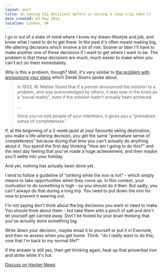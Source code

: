 ```yaml
---
layout: post
title: On making big decisions before or during a long trip (don't)
date_created: 03 May 2013
location: London, UK
---
```


I go in out of a state of mind where I know my dream lifestyle and job, and know what I need to do to get there. In the past it's often meant making big, life-altering decisions which involve a lot of risk. Sooner or later I'll have to make another one of these decisions if I want to get where I want to be. The problem is that these decisions are much, much easier to make when you can't act on them immediately.

Why is this a problem, though? Well, it's very similar to [the problem with announcing your plans](http://sivers.org/zipit) which Derek Sivers spoke about.

> In 1933, W. Mahler found that if a person announced the solution to a problem, and was acknowledged by others, it was now in the brain as a “social reality”, even if the solution hadn't actually been achieved.
> 
> …
> 
> Once you've told people of your intentions, it gives you a "premature sense of completeness."

If, at the beginning of a 2-week jaunt at your favourite skiing destination, you make a life-altering decision, you get the same "premature sense of completeness" because during that time you can't actually do anything about it. You spend the first day thinking "How am I going to do this?" and the next day feeling that you've made a huge achievement, and then maybe you'll settle into your holiday.

And yet, nothing has actually been done yet.

I tend to follow a guideline of "striking while the iron is hot" - which simply means to take opportunities when they come up. In this context, your motivation to do something is high - so you should do it then. But sadly, you can't always do that during a long trip. You need to put down the iron for now to prevent it wearing out.

I'm not saying don't think about the big decisions you want or need to make. You should think about them - but take them with a pinch of salt and don't let yourself get carried away. Don't be fooled by your brain thinking that you've actually done something big.

Write down your decision, maybe email it to yourself or put it in Evernote, and then re-assess when you get home. Think: "do I really want to do this, now that I'm back to my normal life?"

If the answer is still yes, then get thinking again, heat up that proverbial iron and strike while it's hot.

[Discuss on Hacker News](https://news.ycombinator.com/item?id=5649954)